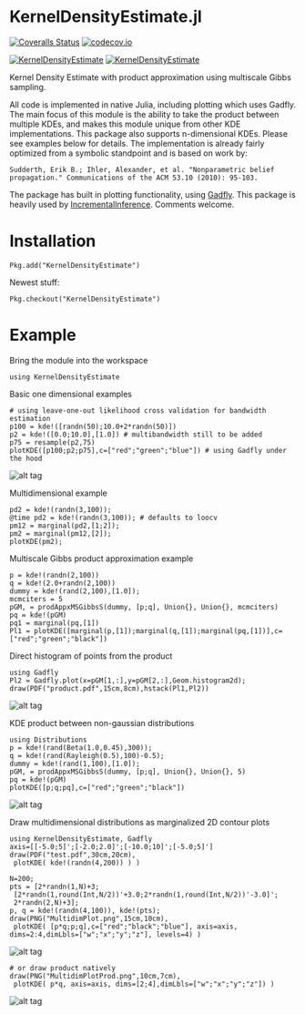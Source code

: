 # KernelDensityEstimate.jl

[![Coveralls Status](http://coveralls.io/github/dehann/KernelDensityEstimate.jl/badge.svg?branch=master&service=github)](http://coveralls.io/github/dehann/KernelDensityEstimate.jl?branch=master)
[![codecov.io](https://codecov.io/github/dehann/KernelDensityEstimate.jl/coverage.svg?branch=master)](https://codecov.io/github/dehann/KernelDensityEstimate.jl?branch=master)

[![KernelDensityEstimate](http://pkg.julialang.org/badges/KernelDensityEstimate_0.5.svg)](http://pkg.julialang.org/?pkg=KernelDensityEstimate&ver=0.5)
[![KernelDensityEstimate](http://pkg.julialang.org/badges/KernelDensityEstimate_0.6.svg)](http://pkg.julialang.org/?pkg=KernelDensityEstimate&ver=0.6)

Kernel Density Estimate with product approximation using multiscale Gibbs sampling.

All code is implemented in native Julia, including plotting which uses Gadfly. The main focus of this module is the ability to take the product between multiple KDEs, and makes this module unique from other KDE implementations. This package also supports n-dimensional KDEs. Please see examples below for details. The implementation is already fairly optimized from a symbolic standpoint and is based on work by:

    Sudderth, Erik B.; Ihler, Alexander, et al. "Nonparametric belief propagation." Communications of the ACM 53.10 (2010): 95-103.

The package has built in plotting functionality, using [Gadfly](https://github.com/dcjones/Gadfly.jl). This package is heavily used by [IncrementalInference](https://github.com/dehann/IncrementalInference.jl). Comments welcome.

Installation
============

    Pkg.add("KernelDensityEstimate")

Newest stuff:

    Pkg.checkout("KernelDensityEstimate")

Example
=======

Bring the module into the workspace

    using KernelDensityEstimate

Basic one dimensional examples

    # using leave-one-out likelihood cross validation for bandwidth estimation
    p100 = kde!([randn(50);10.0+2*randn(50)])
    p2 = kde!([0.0;10.0],[1.0]) # multibandwidth still to be added
    p75 = resample(p2,75)
    plotKDE([p100;p2;p75],c=["red";"green";"blue"]) # using Gadfly under the hood

![alt tag](https://raw.githubusercontent.com/dehann/KernelDensityEstimate.jl/master/test/FirstExamplePlot.png)

Multidimensional example

    pd2 = kde!(randn(3,100));
    @time pd2 = kde!(randn(3,100)); # defaults to loocv
    pm12 = marginal(pd2,[1;2]);
    pm2 = marginal(pm12,[2]);
    plotKDE(pm2);

Multiscale Gibbs product approximation example

    p = kde!(randn(2,100))
    q = kde!(2.0+randn(2,100))
    dummy = kde!(rand(2,100),[1.0]);
    mcmciters = 5
    pGM, = prodAppxMSGibbsS(dummy, [p;q], Union{}, Union{}, mcmciters)
    pq = kde!(pGM)
    pq1 = marginal(pq,[1])
    Pl1 = plotKDE([marginal(p,[1]);marginal(q,[1]);marginal(pq,[1])],c=["red";"green";"black"])

Direct histogram of points from the product

    using Gadfly
    Pl2 = Gadfly.plot(x=pGM[1,:],y=pGM[2,:],Geom.histogram2d);
    draw(PDF("product.pdf",15cm,8cm),hstack(Pl1,Pl2))

![alt tag](https://raw.githubusercontent.com/dehann/KernelDensityEstimate.jl/master/test/product.png)

KDE product between non-gaussian distributions

    using Distributions
    p = kde!(rand(Beta(1.0,0.45),300));
    q = kde!(rand(Rayleigh(0.5),100)-0.5);
    dummy = kde!(rand(1,100),[1.0]);
    pGM, = prodAppxMSGibbsS(dummy, [p;q], Union{}, Union{}, 5)
    pq = kde!(pGM)
    plotKDE([p;q;pq],c=["red";"green";"black"])

![alt tag](https://raw.githubusercontent.com/dehann/KernelDensityEstimate.jl/master/test/RayleighBetaProduct.png)

Draw multidimensional distributions as marginalized 2D contour plots

    using KernelDensityEstimate, Gadfly
    axis=[[-5.0;5]';[-2.0;2.0]';[-10.0;10]';[-5.0;5]']
    draw(PDF("test.pdf",30cm,20cm),
     plotKDE( kde!(randn(4,200)) ) )

    N=200;
    pts = [2*randn(1,N)+3;
     [2*randn(1,round(Int,N/2))'+3.0;2*randn(1,round(Int,N/2))'-3.0]';
     2*randn(2,N)+3];
    p, q = kde!(randn(4,100)), kde!(pts);
    draw(PNG("MultidimPlot.png",15cm,10cm),
     plotKDE( [p*q;p;q],c=["red";"black";"blue"], axis=axis, dims=2:4,dimLbls=["w";"x";"y";"z"], levels=4) )

![alt tag](https://raw.githubusercontent.com/dehann/KernelDensityEstimate.jl/master/test/MultidimPlot.png)

    # or draw product natively
    draw(PNG("MultidimPlotProd.png",10cm,7cm),
     plotKDE( p*q, axis=axis, dims=[2;4],dimLbls=["w";"x";"y";"z"]) )

![alt tag](https://raw.githubusercontent.com/dehann/KernelDensityEstimate.jl/master/test/MultidimPlotProd.png)
